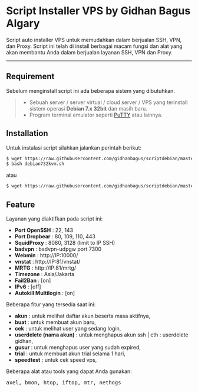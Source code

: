 Script Installer VPS by Gidhan Bagus Algary
===================

Script auto installer VPS untuk memudahkan dalam berjualan SSH, VPN, dan Proxy. Script ini telah di install berbagai macam fungsi dan alat yang akan membantu Anda dalam berjualan layanan SSH, VPN dan Proxy.

----------

Requirement
-------------

Sebelum menginstall script ini ada beberapa sistem yang dibutuhkan.

> - Sebuah server / server virtual / cloud server / VPS yang terinstall sistem operasi **Debian 7.x 32bit** dan masih baru.
> - Program terminal emulator seperti [PuTTY](http://www.putty.org/) atau lainnya.

Installation
-------------
Untuk instalasi script silahkan jalankan perintah berikut:
```sh
$ wget https://raw.githubusercontent.com/gidhanbagus/scriptdebian/master/debian732kvm.sh
$ bash debian732kvm.sh
```
atau

```sh
$ wget https://raw.githubusercontent.com/gidhanbagus/scriptdebian/master/debian732kvm.sh && bash debian732kvm.sh
```
Feature
-------------

Layanan yang diaktifkan pada script ini:

 - **Port OpenSSH** : 22, 143
 - **Port Dropbear** : 80, 109, 110, 443
 - **SquidProxy**    : 8080, 3128 (limit to IP SSH)
 - **badvpn**   : badvpn-udpgw port 7300
 - **Webmin**   : http://IP:10000/
 - **vnstat**   : http://IP:81/vnstat/
 - **MRTG**     : http://IP:81/mrtg/
 - **Timezone** : Asia/Jakarta
 - **Fail2Ban** : [on]
 - **IPv6**     : [off]
 - **Autokill Multilogin**     : [on]

Beberapa fitur yang tersedia saat ini:

 - **akun** : untuk melihat daftar akun beserta masa aktifnya,
 - **buat** : untuk membuat akun baru,
 - **cek** : untuk melihat user yang sedang login,
 - **userdelete (nama akun)** : untuk menghapus akun ssh | cth : userdelete gidhan,
 - **gusur** : untuk menghapus user yang sudah expired,
 - **trial** : untuk membuat akun trial selama 1 hari,
 - **speedtest** : untuk cek speed vps,

Beberapa alat atau tools yang dapat Anda gunakan:
<pre>axel, bmon, htop, iftop, mtr, nethogs</pre>
